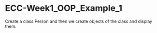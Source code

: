 # ECC-Week1_OOP_Example_1
Create a class Person and then we create objects of the class and display them.
